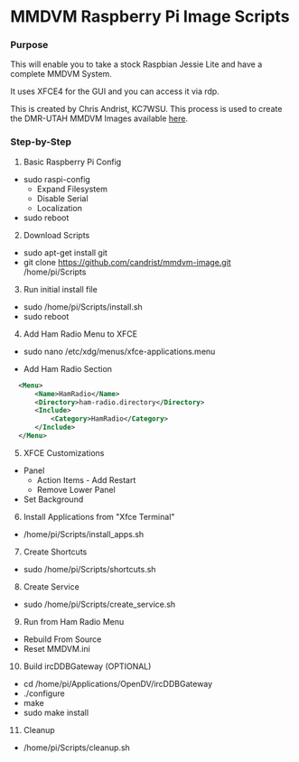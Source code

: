 # MMDVM Raspberry Pi Image Scripts

### Purpose
This will enable you to take a stock Raspbian Jessie Lite and have a complete MMDVM System.

It uses XFCE4 for the GUI and you can access it via rdp.

This is created by Chris Andrist, KC7WSU. This process is used to create the DMR-UTAH MMDVM Images available [here](http://www.dmr-utah.net/support/mmdvm/images/).

### Step-by-Step
1. Basic Raspberry Pi Config
  - sudo raspi-config
    - Expand Filesystem
    - Disable Serial
    - Localization
 - sudo reboot

2. Download Scripts
  - sudo apt-get install git
  - git clone https://github.com/candrist/mmdvm-image.git /home/pi/Scripts

3. Run initial install file
  - sudo /home/pi/Scripts/install.sh
  - sudo reboot

4. Add Ham Radio Menu to XFCE

  - sudo nano /etc/xdg/menus/xfce-applications.menu

  - Add Ham Radio Section

  ```xml
    <Menu>
        <Name>HamRadio</Name>
        <Directory>ham-radio.directory</Directory>
        <Include>
            <Category>HamRadio</Category>
        </Include>
    </Menu>
  ```

5. XFCE Customizations
  - Panel
    - Action Items - Add Restart
    - Remove Lower Panel
  - Set Background

6. Install Applications from  "Xfce Terminal"
  - /home/pi/Scripts/install_apps.sh
  
7. Create Shortcuts
  - sudo /home/pi/Scripts/shortcuts.sh

8. Create Service
  - sudo /home/pi/Scripts/create_service.sh

9. Run from Ham Radio Menu
  - Rebuild From Source
  - Reset MMDVM.ini

10. Build ircDDBGateway (OPTIONAL)
  - cd /home/pi/Applications/OpenDV/ircDDBGateway
  - ./configure
  - make
  - sudo make install

11. Cleanup
  - /home/pi/Scripts/cleanup.sh
